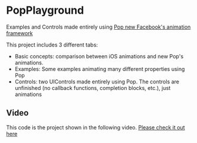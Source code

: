 PopPlayground
=============

Examples and Controls made entirely using [Pop new Facebook's animation framework](https://github.com/facebook/pop)

This project includes 3 different tabs:
* Basic concepts: comparison between iOS animations and new Pop's animations.
* Examples: Some examples animating many different properties using Pop
* Controls: two UIControls made entirely using Pop. The controls are unfinished (no callback functions, completion blocks, etc.), just animations
  
## Video
This code is the project shown in the following video. [Please check it out here](http://youtu.be/EdlM6zQ_ArI)

